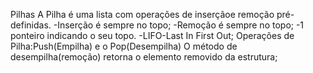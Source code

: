 Pilhas
 A Pilha é uma lista com operações de inserçãoe
 remoção pré-definidas.
 -Inserção é sempre no topo;
 -Remoção é sempre no topo;
 -1 ponteiro indicando o seu topo.
 -LIFO-Last In First Out;
 Operações de Pilha:Push(Empilha) e o Pop(Desempilha)
 O método de desempilha(remoção) retorna o elemento
 removido da estrutura;
